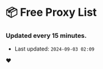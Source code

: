 # :package: Free Proxy List
### Updated every 15 minutes.

- Last updated: `2024-09-03 02:09`

:heart:
